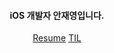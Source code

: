 <h4 align="center">iOS 개발자 안재영입니다.</h3>

<div align=center>
  
[Resume](https://jaeyoungan.notion.site/9e2767a3070640c8a36f767d7e9df7eb)
[TIL](https://jaeyoungan.notion.site/TIL-439a580764ea482e88adec72809597bc)
  
</div>

<!--
<div align=center>
<img src="https://media.giphy.com/media/WrW2MSY0hrY2FErZ8V/giphy.gif" width="230px" height="115px">
[![Medium Badge](https://img.shields.io/badge/-Medium-12100E?style=flat-square&logo=medium&logoColor=white&link=https://medium.com/@fromdave)](https://medium.com/@fromdave)
[![Gmail Badge](https://img.shields.io/badge/Gmail-d14836?style=flat-square&logo=Gmail&logoColor=white&link=mailto:dkswodud011@gmail.com)](mailto:dkswodud011@gmail.com)
</div>
-->
